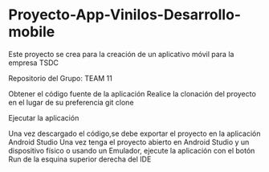 # Proyecto-App-Vinilos-Desarrollo-mobile
Este proyecto se crea para la creación de un aplicativo móvil para la empresa TSDC


Repositorio del Grupo: TEAM 11

Obtener el código fuente de la aplicación
Realice la clonación del proyecto en el lugar de su preferencia
git clone 


Ejecutar la aplicación

Una vez descargado el código,se debe exportar el proyecto en la aplicación Android Studio
Una vez tenga el proyecto abierto en Android Studio y un dispositivo físico o usando un Emulador, ejecute la aplicación con el botón Run de la esquina superior derecha del IDE

